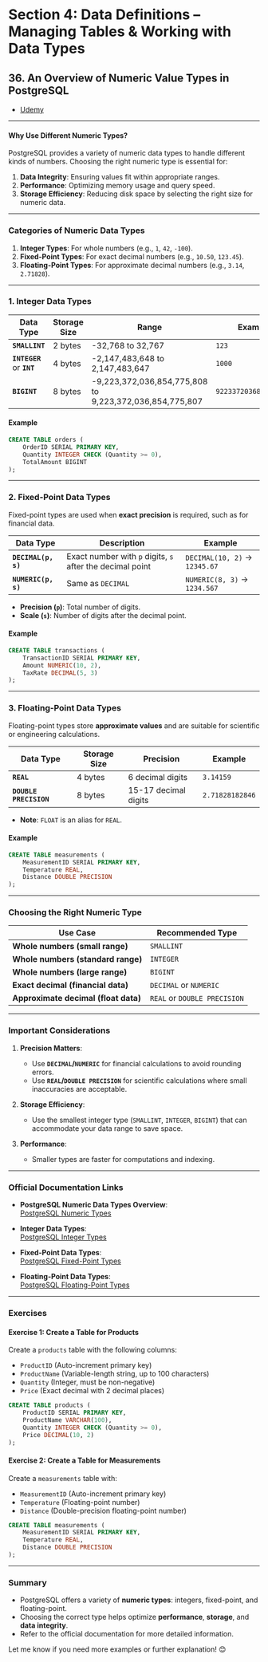 # **Section 4: Data Definitions – Managing Tables & Working with Data Types**

## **36. An Overview of Numeric Value Types in PostgreSQL**

- [Udemy](https://www.udemy.com/course/sql-the-complete-developers-guide-mysql-postgresql/learn/lecture/28613660#overview)

---

#### **Why Use Different Numeric Types?**

PostgreSQL provides a variety of numeric data types to handle different kinds of numbers. Choosing the right numeric type is essential for:

1. **Data Integrity**: Ensuring values fit within appropriate ranges.
2. **Performance**: Optimizing memory usage and query speed.
3. **Storage Efficiency**: Reducing disk space by selecting the right size for numeric data.

---

### **Categories of Numeric Data Types**

1. **Integer Types**: For whole numbers (e.g., `1`, `42`, `-100`).
2. **Fixed-Point Types**: For exact decimal numbers (e.g., `10.50`, `123.45`).
3. **Floating-Point Types**: For approximate decimal numbers (e.g., `3.14`, `2.71828`).

---

### **1. Integer Data Types**

| **Data Type**              | **Storage Size** | **Range**                                               | **Example**           |
| -------------------------- | ---------------- | ------------------------------------------------------- | --------------------- |
| **`SMALLINT`**             | 2 bytes          | -32,768 to 32,767                                       | `123`                 |
| **`INTEGER`** or **`INT`** | 4 bytes          | -2,147,483,648 to 2,147,483,647                         | `1000`                |
| **`BIGINT`**               | 8 bytes          | -9,223,372,036,854,775,808 to 9,223,372,036,854,775,807 | `9223372036854775807` |

#### **Example**

```sql
CREATE TABLE orders (
    OrderID SERIAL PRIMARY KEY,
    Quantity INTEGER CHECK (Quantity >= 0),
    TotalAmount BIGINT
);
```

---

### **2. Fixed-Point Data Types**

Fixed-point types are used when **exact precision** is required, such as for financial data.

| **Data Type**       | **Description**                                           | **Example**                   |
| ------------------- | --------------------------------------------------------- | ----------------------------- |
| **`DECIMAL(p, s)`** | Exact number with `p` digits, `s` after the decimal point | `DECIMAL(10, 2)` → `12345.67` |
| **`NUMERIC(p, s)`** | Same as `DECIMAL`                                         | `NUMERIC(8, 3)` → `1234.567`  |

- **Precision (`p`)**: Total number of digits.
- **Scale (`s`)**: Number of digits after the decimal point.

#### **Example**

```sql
CREATE TABLE transactions (
    TransactionID SERIAL PRIMARY KEY,
    Amount NUMERIC(10, 2),
    TaxRate DECIMAL(5, 3)
);
```

---

### **3. Floating-Point Data Types**

Floating-point types store **approximate values** and are suitable for scientific or engineering calculations.

| **Data Type**          | **Storage Size** | **Precision**        | **Example**     |
| ---------------------- | ---------------- | -------------------- | --------------- |
| **`REAL`**             | 4 bytes          | 6 decimal digits     | `3.14159`       |
| **`DOUBLE PRECISION`** | 8 bytes          | 15-17 decimal digits | `2.71828182846` |

- **Note**: `FLOAT` is an alias for `REAL`.

#### **Example**

```sql
CREATE TABLE measurements (
    MeasurementID SERIAL PRIMARY KEY,
    Temperature REAL,
    Distance DOUBLE PRECISION
);
```

---

### **Choosing the Right Numeric Type**

| **Use Case**                         | **Recommended Type**         |
| ------------------------------------ | ---------------------------- |
| **Whole numbers (small range)**      | `SMALLINT`                   |
| **Whole numbers (standard range)**   | `INTEGER`                    |
| **Whole numbers (large range)**      | `BIGINT`                     |
| **Exact decimal (financial data)**   | `DECIMAL` or `NUMERIC`       |
| **Approximate decimal (float data)** | `REAL` or `DOUBLE PRECISION` |

---

### **Important Considerations**

1. **Precision Matters**:

   - Use **`DECIMAL`/`NUMERIC`** for financial calculations to avoid rounding errors.
   - Use **`REAL`/`DOUBLE PRECISION`** for scientific calculations where small inaccuracies are acceptable.

2. **Storage Efficiency**:

   - Use the smallest integer type (`SMALLINT`, `INTEGER`, `BIGINT`) that can accommodate your data range to save space.

3. **Performance**:
   - Smaller types are faster for computations and indexing.

---

### **Official Documentation Links**

- **PostgreSQL Numeric Data Types Overview**:  
  [PostgreSQL Numeric Types](https://www.postgresql.org/docs/current/datatype-numeric.html)

- **Integer Data Types**:  
  [PostgreSQL Integer Types](https://www.postgresql.org/docs/current/datatype-numeric.html#DATATYPE-INT)

- **Fixed-Point Data Types**:  
  [PostgreSQL Fixed-Point Types](https://www.postgresql.org/docs/current/datatype-numeric.html#DATATYPE-NUMERIC-DECIMAL)

- **Floating-Point Data Types**:  
  [PostgreSQL Floating-Point Types](https://www.postgresql.org/docs/current/datatype-numeric.html#DATATYPE-FLOAT)

---

### **Exercises**

#### **Exercise 1: Create a Table for Products**

Create a `products` table with the following columns:

- `ProductID` (Auto-increment primary key)
- `ProductName` (Variable-length string, up to 100 characters)
- `Quantity` (Integer, must be non-negative)
- `Price` (Exact decimal with 2 decimal places)

```sql
CREATE TABLE products (
    ProductID SERIAL PRIMARY KEY,
    ProductName VARCHAR(100),
    Quantity INTEGER CHECK (Quantity >= 0),
    Price DECIMAL(10, 2)
);
```

#### **Exercise 2: Create a Table for Measurements**

Create a `measurements` table with:

- `MeasurementID` (Auto-increment primary key)
- `Temperature` (Floating-point number)
- `Distance` (Double-precision floating-point number)

```sql
CREATE TABLE measurements (
    MeasurementID SERIAL PRIMARY KEY,
    Temperature REAL,
    Distance DOUBLE PRECISION
);
```

---

### **Summary**

- PostgreSQL offers a variety of **numeric types**: integers, fixed-point, and floating-point.
- Choosing the correct type helps optimize **performance**, **storage**, and **data integrity**.
- Refer to the official documentation for more detailed information.

Let me know if you need more examples or further explanation! 😊
